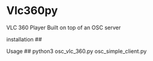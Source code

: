 # Vlc360py

VLC 360 Player Built on top of an OSC server

installation ##

Usage  ##
python3 osc_vlc_360.py
osc_simple_client.py

